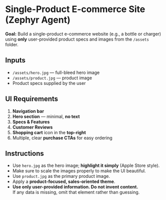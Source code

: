 # Single-Product E-commerce Site (Zephyr Agent)

**Goal:** Build a single-product e-commerce website (e.g., a bottle or charger) using **only** user-provided product specs and images from the `/assets` folder.

## Inputs
- `/assets/hero.jpg` — full-bleed hero image
- `/assets/product.jpg` — product image
- Product specs supplied by the user

## UI Requirements
1. **Navigation bar**
2. **Hero section** — minimal, **no text**
3. **Specs & Features**
4. **Customer Reviews**
5. **Shopping cart** icon in the **top-right**
6. Multiple, clear **purchase CTAs** for easy ordering

## Instructions
- Use `hero.jpg` as the hero image; **highlight it simply** (Apple Store style).
- Make sure to scale the images properly to make the UI beautiful. 
- Use `product.jpg` as the primary product image.
- Apply a **product-focused, sales-oriented theme**.
- **Use only user-provided information. Do not invent content.**  
  If any data is missing, omit that element rather than guessing.
